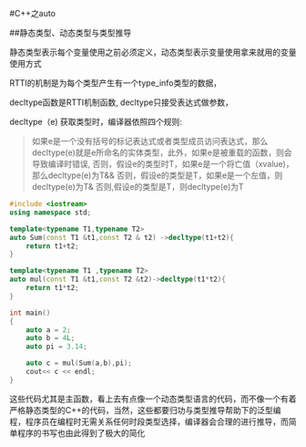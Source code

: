 #C++之auto

##静态类型、动态类型与类型推导

静态类型表示每个变量使用之前必须定义，动态类型表示变量使用拿来就用的变量使用方式

RTTI的机制是为每个类型产生有一个type_info类型的数据，

decltype函数是RTTI机制函数,
decltype只接受表达式做参数，

decltype（e) 获取类型时，编译器依照四个规则:
>如果e是一个没有括号的标记表达式或者类型成员访问表达式，那么decltype(e)就是e所命名的实体类型，此外，如果e是被重载的函数，则会导致编译时错误,
>否则，假设e的类型时T，如果e是一个将亡值（xvalue)，那么decltype(e)为T&&
>否则，假设e的类型是T，如果e是一个左值，则decltype(e)为T&
>否则,假设e的类型是T，则decltype(e)为T

```c++
#include <iostream>
using namespace std;

template<typename T1,typename T2>
auto Sum(const T1 &t1,const T2 & t2) ->decltype(t1+t2){
	return t1+t2;
}

template<typename T1 ,typename T2>
auto mul(const T1 &t1,const T2 &t2)->decltype(t1*t2){
	return t1*t2;
}

int main()
{
	auto a = 2;
	auto b = 4L;
	auto pi = 3.14;

	auto c = mul(Sum(a,b),pi);
	cout<< c << endl;
}

```

这些代码尤其是主函数，看上去有点像一个动态类型语言的代码，而不像一个有着严格静态类型的C++的代码，当然，这些都要归功与类型推导帮助下的泛型编程，程序员在编程时无需关系任何时段类型选择，编译器会合理的进行推导，而简单程序的书写也由此得到了极大的简化

